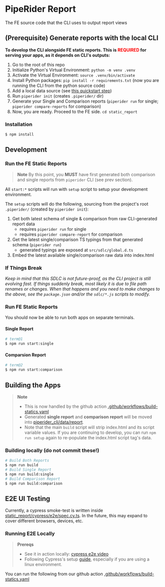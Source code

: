 # PipeRider Report

The FE source code that the CLI uses to output report views

## (Prerequisite) Generate reports with the local CLI

**To develop the CLI alongside FE static reports.
This is <span style="color: red">REQUIRED</span> for serving your apps, as it depends on CLI's outputs:**

1. Go to the root of this repo
1. Initialize Python's Virtual Environment: `python -m venv .venv`
1. Activate the Virtual Environment: `source .venv/bin/activate`
1. Install Python packages: `pip install -r requirements.txt` (now you are running the CLI from the python source code)
1. Add a local data source (see [this quickstart step](https://docs.piperider.io/quick-start#prepare-sqlite-database))
1. Run `piperider init` (creates `.piperider/` dir)
1. Generate your Single and Comparison reports (`piperider run` for single; `piperider compare-reports` for comparison)
1. Now, you are ready. Proceed to the FE side. `cd static_report`

### Installation

```sh
$ npm install
```

## Development

### Run the FE Static Reports

> **Note**
> By this point, you **MUST** have first generated both comparison and single reports from `piperider` CLI (see prev section).

All `start:*` scripts will run with `setup` script to setup your development environment.

The `setup` scripts will do the following, sourcing from the project's root `.piperider/` (created by `piperider init`):

1. Get both latest schema of single & comparison from raw CLI-generated report data
   - requires `piperider run` for single
   - requires `piperider compare-report` for comparison
1. Get the latest single/comparison TS typings from that generated schema (`piperider run`)
   - generated typings are exposed at `src/sdlc/global.d.ts`
1. Embed the latest available single/comparison raw data into index.html

### If Things Break

_Keep in mind that this SDLC is not future-proof, as the CLI project is still evolving fast. If things suddenly break, most likely it is due to file path renames or changes. When that happens and you need to make changes to the above, see the `package.json` and/or the `sdlc/*.js` scripts to modify._

### Run FE Static Reports

You should now be able to run both apps on separate terminals.

#### Single Report

```sh
# term@1
$ npm run start:single
```

#### Comparsion Report

```sh
# term@2
$ npm run start:comparison
```

## Building the Apps

> **Note**
>
> - This is now handled by the github action [.github/workflows/build-statics.yaml](https://github.com/InfuseAI/piperider/tree/main/.github/workflows/build-statics.yaml)
> - Generated **single report** and **comparison report** will be moved into [piperider_cli/data/report](https://github.com/InfuseAI/piperider/tree/main/piperider_cli/data/report).
> - Note that the main `build` script will strip index.html and its script variable values. If you are continuing to develop, you can run `npm run setup` again to re-populate the index.html script tag's data.

### Building locally (do not commit these!)

```sh
# Build Both Reports
$ npm run build
# Build Single Report
$ npm run build:single
# Build Comparison Report
$ npm run build:comparison
```

## E2E UI Testing

Currently, a cypress smoke-test is written inside [static_report/cypress/e2e/spec.cy.ts](https://github.com/InfuseAI/piperider/tree/main/static_report/cypress/e2e/spec.cy.ts). In the future, this may expand to cover different browsers, devices, etc.

### Running E2E Locally

> **Prereqs**
>
> - See it in action locally: [cypress e2e video](https://www.loom.com/share/7f576a39d2fd45ff91a06929b3ba4811)
> - Following Cypress's setup [guide](https://docs.cypress.io/guides/getting-started/installing-cypress), especially if you are using a linux environment.

You can run the following from our github action [.github/workflows/build-statics.yaml](https://github.com/InfuseAI/piperider/tree/main/.github/workflows/build-statics.yaml)
